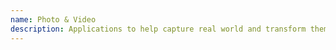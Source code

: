 ```yaml
---
name: Photo & Video
description: Applications to help capture real world and transform them digitally for viewing pleasure
---
```

